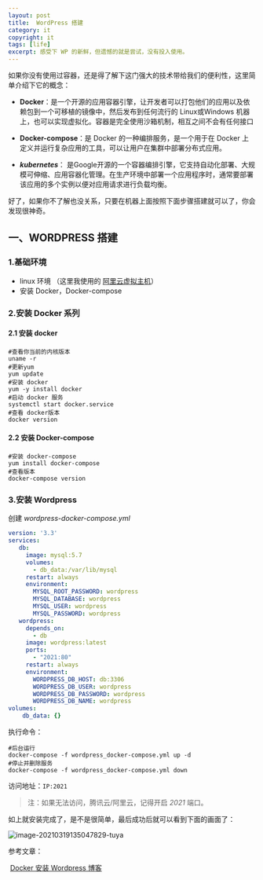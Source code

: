 ```yaml
---
layout: post
title:  WordPress 搭建
category: it
copyright: it
tags: [life]
excerpt: 感受下 WP 的新鲜，但遗憾的就是尝试，没有投入使用。
---
```




如果你没有使用过容器，还是得了解下这门强大的技术带给我们的便利性，这里简单介绍下它的概念：

- **Docker**：是一个开源的应用容器引擎，让开发者可以打包他们的应用以及依赖包到一个可移植的镜像中，然后发布到任何流行的 Linux或Windows 机器上，也可以实现虚拟化。容器是完全使用沙箱机制，相互之间不会有任何接口

- **Docker-compose**：是 Docker 的一种编排服务，是一个用于在 Docker 上定义并运行复杂应用的工具，可以让用户在集群中部署分布式应用。
- ***kubernetes***： 是Google开源的一个容器编排引擎，它支持自动化部署、大规模可伸缩、应用容器化管理。在生产环境中部署一个应用程序时，通常要部署该应用的多个实例以便对应用请求进行负载均衡。

好了，如果你不了解也没关系，只要在机器上面按照下面步骤搭建就可以了，你会发现很神奇。



## 一、WORDPRESS 搭建

### 1.基础环境

- linux 环境 （这里我使用的 [阿里云虚拟主机](https://www.aliyun.com/minisite/goods?userCode=stms6wkr&share_source=copy_link)）
- 安装 Docker，Docker-compose



### 2.安装 Docker 系列

#### 2.1 安装 docker

```shell
#查看你当前的内核版本
uname -r 
#更新yum
yum update 
#安装 docker
yum -y install docker 
#启动 docker 服务
systemctl start docker.service
#查看 docker版本
docker version 
```

#### 2.2 安装 Docker-compose

```shell
#安装 docker-compose
yum install docker-compose 
#查看版本
docker-compose version 
```



### 3.安装 Wordpress

创建 *wordpress-docker-compose.yml*

```yml
version: '3.3'
services:
   db:
     image: mysql:5.7
     volumes:
       - db_data:/var/lib/mysql
     restart: always
     environment:
       MYSQL_ROOT_PASSWORD: wordpress
       MYSQL_DATABASE: wordpress
       MYSQL_USER: wordpress
       MYSQL_PASSWORD: wordpress
   wordpress:
     depends_on:
       - db
     image: wordpress:latest
     ports:
       - "2021:80"
     restart: always
     environment:
       WORDPRESS_DB_HOST: db:3306
       WORDPRESS_DB_USER: wordpress
       WORDPRESS_DB_PASSWORD: wordpress
       WORDPRESS_DB_NAME: wordpress
volumes:
    db_data: {}
```

执行命令：

```shell
#后台运行
docker-compose -f wordpress_docker-compose.yml up -d 
#停止并删除服务
docker-compose -f wordpress_docker-compose.yml down 
```

访问地址：`IP:2021`

> 注：如果无法访问，腾讯云/阿里云，记得开启 *2021* 端口。



如上就安装完成了，是不是很简单，最后成功后就可以看到下面的画面了：

![image-20210319135047829-tuya](E:\2020-new-life\images\image-20210319135047829-tuya.png)



参考文章：

​		[Docker 安装 Wordpress 博客](https://juejin.cn/post/6844904067227975693)